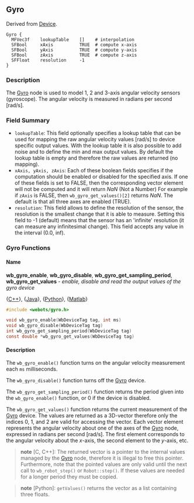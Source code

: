 ## Gyro

Derived from [Device](reference/device.md#device).

```
Gyro {
  MFVec3f    lookupTable    []    # interpolation
  SFBool     xAxis          TRUE  # compute x-axis
  SFBool     yAxis          TRUE  # compute y-axis
  SFBool     zAxis          TRUE  # compute z-axis
  SFFloat    resolution     -1
}
```

### Description

The [Gyro](reference/gyro.md#gyro) node is used to model 1, 2 and 3-axis angular
velocity sensors (gyroscope). The angular velocity is measured in radians per
second [rad/s].

### Field Summary

- `lookupTable`: This field optionally specifies a lookup table that can be used
for mapping the raw angular velocity values [rad/s] to device specific output
values. With the lookup table it is also possible to add noise and to define the
min and max output values. By default the lookup table is empty and therefore
the raw values are returned (no mapping).
- `xAxis, yAxis, zAxis`: Each of these boolean fields specifies if the computation
should be enabled or disabled for the specified axis. If one of these fields is
set to FALSE, then the corresponding vector element will not be computed and it
will return *NaN* (Not a Number) For example if `zAxis` is FALSE, then
`wb_gyro_get_values()[2]` returns *NaN*. The default is that all three axes are
enabled (TRUE).
- `resolution`: This field allows to define the resolution of the sensor, the
resolution is the smallest change that it is able to measure. Setting this field
to -1 (default) means that the sensor has an 'infinite' resolution (it can
measure any infinitesimal change). This field accepts any value in the interval
(0.0, inf).

### Gyro Functions

#### Name

**wb\_gyro\_enable**, **wb\_gyro\_disable**, **wb\_gyro\_get\_sampling\_period**, **wb\_gyro\_get\_values** - *enable, disable and read the output values of the gyro device*

{[C++](reference/cpp-api.md)}, {[Java](reference/java-api.md)}, {[Python](reference/python-api.md)}, {[Matlab](reference/matlab-api.md)}

``` c
#include <webots/gyro.h>

void wb_gyro_enable(WbDeviceTag tag, int ms)
void wb_gyro_disable(WbDeviceTag tag)
int wb_gyro_get_sampling_period(WbDeviceTag tag)
const double *wb_gyro_get_values(WbDeviceTag tag)
```

#### Description

The `wb_gyro_enable()` function turns on the angular velocity measurement each
`ms` milliseconds.

The `wb_gyro_disable()` function turns off the [Gyro](reference/gyro.md#gyro)
device.

The `wb_gyro_get_sampling_period()` function returns the period given into the
`wb_gyro_enable()` function, or 0 if the device is disabled.

The `wb_gyro_get_values()` function returns the current measurement of the
[Gyro](reference/gyro.md#gyro) device. The values are returned as a 3D-vector
therefore only the indices 0, 1, and 2 are valid for accessing the vector. Each
vector element represents the angular velocity about one of the axes of the
[Gyro](reference/gyro.md#gyro) node, expressed in radians per second [rad/s].
The first element corresponds to the angular velocity about the *x*-axis, the
second element to the *y*-axis, etc.

> **note** [C, C++]: The returned vector is a pointer to the internal values managed by the
[Gyro](reference/gyro.md#gyro) node, therefore it is illegal to free this
pointer. Furthermore, note that the pointed values are only valid until the next
call to `wb_robot_step()` or `Robot::step()`. If these values are needed for a
longer period they must be copied.

> **note** [Python]: `getValues()` returns the vector as a list containing three floats.

